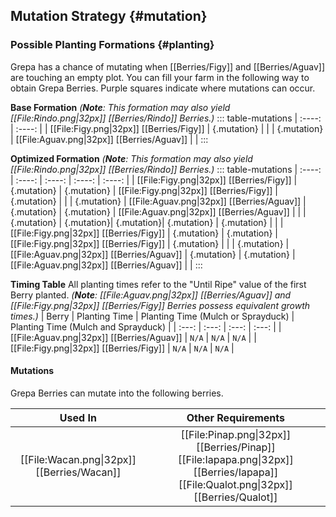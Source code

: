 ## Mutation Strategy {#mutation}

### Possible Planting Formations {#planting}

Grepa has a chance of mutating when [[Berries/Figy]] and [[Berries/Aguav]] are touching an empty plot. You can fill your farm in the following way to obtain Grepa Berries. Purple squares indicate where mutations can occur.

**Base Formation**
*(**Note**: This formation may also yield [[File:Rindo.png\|32px]] [[Berries/Rindo]] Berries.)*
::: table-mutations
| :----: | :----: |
| [[File:Figy.png\|32px]] [[Berries/Figy]] | {.mutation} | |
| {.mutation} | [[File:Aguav.png\|32px]] [[Berries/Aguav]] | |
:::

**Optimized Formation**
*(**Note**: This formation may also yield [[File:Rindo.png\|32px]] [[Berries/Rindo]] Berries.)*
::: table-mutations
| :----: | :----: | :----: | :----: | :----: |
| [[File:Figy.png\|32px]] [[Berries/Figy]] | {.mutation} | {.mutation} | [[File:Figy.png\|32px]] [[Berries/Figy]] | {.mutation} | |
| {.mutation} | [[File:Aguav.png\|32px]] [[Berries/Aguav]] | {.mutation} | {.mutation} | [[File:Aguav.png\|32px]] [[Berries/Aguav]] | |
| {.mutation} | {.mutation}| {.mutation}| {.mutation} | {.mutation} | |
| [[File:Figy.png\|32px]] [[Berries/Figy]] | {.mutation} | {.mutation} | [[File:Figy.png\|32px]] [[Berries/Figy]] | {.mutation} | |
| {.mutation} | [[File:Aguav.png\|32px]] [[Berries/Aguav]] | {.mutation} | {.mutation} | [[File:Aguav.png\|32px]] [[Berries/Aguav]] | |
:::

**Timing Table**
All planting times refer to the "Until Ripe" value of the first Berry planted. *(**Note**: [[File:Aguav.png\|32px]] [[Berries/Aguav]] and [[File:Figy.png\|32px]] [[Berries/Figy]] Berries possess equivalent growth times.)*
| Berry                                         | Planting Time | Planting Time (Mulch or Sprayduck)    | Planting Time (Mulch and Sprayduck)   |
| :---:                                         | :---:         | :---:                                 | :---:                                 |
| [[File:Aguav.png\|32px]] [[Berries/Aguav]]      | `N/A`         | `N/A`                                 | `N/A`                                 |
| [[File:Figy.png\|32px]] [[Berries/Figy]]    | `N/A`         | `N/A`                                 | `N/A`                                 |

#### Mutations
Grepa Berries can mutate into the following berries.

| Used In                                       | Other Requirements |
| :---:                                         | :---: |
| [[File:Wacan.png\|32px]] [[Berries/Wacan]]    | [[File:Pinap.png\|32px]] [[Berries/Pinap]] [[File:Iapapa.png\|32px]] [[Berries/Iapapa]] [[File:Qualot.png\|32px]] [[Berries/Qualot]] |